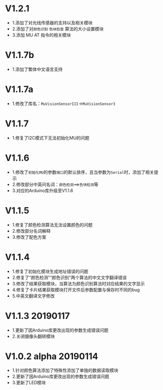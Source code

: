 V1.2.1
======
- 1.添加了对光线传感器的支持以及相关模块
- 2.添加了对`颜色识别` `色块检查` 算法的大小设置模块
- 3.添加 MU AT 指令的相关模块

V1.1.7b
=======
* 1.添加了繁体中文语言支持

V1.1.7a
=======
* 1.修改了库名：`MuVisionSensorIII`->`MuVisionSensor3`

V1.1.7
======
* 1.修复了I2C模式下无法初始化MU的问题

V1.1.6
======
* 1.修改了`初始化MU`的参数`端口`的默认排序，且当参数为`Serial`时，添加了相关提示
* 2.修改部分中英问名词：`颜色检测`==>`色块检测`等
* 3.对应的Arduino库升级至V1.1.6

V1.1.5
======
* 1.修复了颜色检测算法无法设置颜色的问题
* 2.修改部分名词解释
* 3.修改了配色方案

V1.1.4
======
* 1.修复了初始化模块生成地址错误的问题
* 2.修复了“颜色检测”“颜色识别”两个算法的中文文字翻译错误
* 3.修改了结果获取模块，当算法为颜色识别算法时对应结果的文字显示
* 4.修复了卡片结果获取模块打开文件后参数配置与保存时不同的bug
* 5.中英文翻译文字修改

V1.1.3 20190117
===============
* 1.更新了因Arduino库更改出现的参数生成错误问题
* 2.关闭摄像头翻转模块

V1.0.2 alpha 20190114
=====================
* 1.针对颜色算法添加了特殊性添加了单独的数据读取模块
* 2.更新了因Arduino库更改出现的参数生成错误问题
* 3.更新了LED模块
